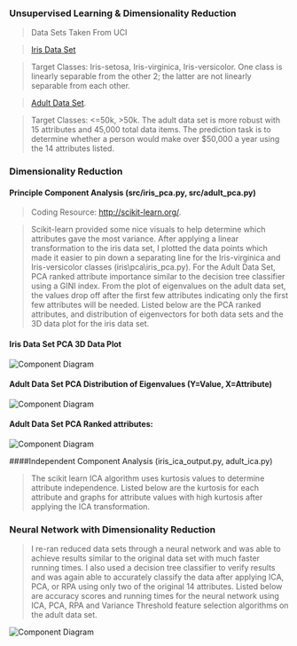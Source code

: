### Unsupervised Learning & Dimensionality Reduction 

> Data Sets Taken From UCI 

> <a href="https://archive.ics.uci.edu/ml/datasets/Iris">Iris Data Set</a>

> Target Classes: Iris-setosa,  Iris-virginica,  Iris-versicolor. One class is linearly separable from the other 2; the latter are not linearly separable from each other. 

> <a href="https://archive.ics.uci.edu/ml/datasets/Adult">Adult Data Set</a>. 

> Target Classes: <=50k, >50k.  The adult data set is more robust with 15 attributes and 45,000 total data items.   The prediction task is to determine whether a person would make over $50,000 a year using the 14 attributes listed.  

### Dimensionality Reduction

#### Principle Component Analysis (src/iris_pca.py, src/adult_pca.py) 

> Coding Resource: <a href="http://scikit-learn.org/stable/"> http://scikit-learn.org/</a>.  

> Scikit-learn provided some nice visuals to help determine which attributes gave the most variance.  After applying a linear transformation to the iris data set, I plotted the data points which made it easier to pin down a separating line for the Iris-virginica and Iris-versicolor classes (iris\pca\iris_pca.py).  For the Adult Data Set, PCA ranked attribute importance similar to the decision tree classifier using a GINI index.  From the plot of eigenvalues on the adult data set, the values drop off after the first few attributes indicating only the first few attributes will be needed.   Listed below are the PCA ranked attributes, and distribution of eigenvectors for both data sets and the 3D data plot for the iris data set.  

#### Iris Data Set PCA 3D Data Plot

![Component Diagram](https://github.com/jlm429/UnsupervisedLearning/blob/master/images/IRISPCAplot.png)

#### Adult Data Set PCA Distribution of Eigenvalues (Y=Value, X=Attribute)

![Component Diagram](https://github.com/jlm429/UnsupervisedLearning/blob/master/images/ADULTPCAEIGENVALUES.png)

#### Adult Data Set PCA Ranked attributes:

![Component Diagram](https://github.com/jlm429/UnsupervisedLearning/blob/master/images/ADULTPCARANKED.PNG)

####Independent Component Analysis (iris_ica_output.py, adult_ica.py)

>The scikit learn ICA algorithm uses kurtosis values to determine attribute independence.  Listed below are the kurtosis for each attribute and graphs for attribute values with high kurtosis after applying the ICA transformation.   

### Neural Network with Dimensionality Reduction

>I re-ran reduced data sets through a neural network and was able to achieve results similar to the original data set with much faster running times.  I also used a decision tree classifier to verify results and was again able to accurately classify the data after applying ICA, PCA, or RPA using only two of the original 14 attributes.  Listed below are accuracy scores and running times for the neural network using ICA, PCA, RPA and Variance Threshold feature selection algorithms on the adult data set.   

![Component Diagram](https://github.com/jlm429/UnsupervisedLearning/blob/master/images/NNCharts.PNG)


